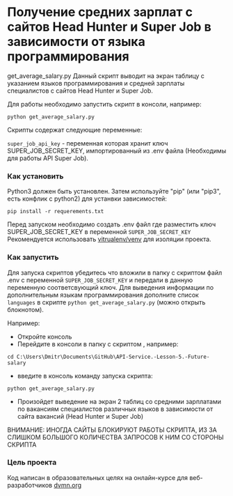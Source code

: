 # Получение средних зарплат с сайтов Head Hunter и Super Job в зависимости от языка программирования

get_average_salary.py Данный скрипт выводит на экран таблицу с указанием языков программирования и средней зарплаты специалистов с сайтов Head Hunter и Super Job.

Для работы необходимо запустить скрипт в консоли, например: 

```python get_average_salary.py ```

Скрипты содержат следующие переменные:

`super_job_api_key` - переменная которая хранит ключ SUPER_JOB_SECRET_KEY, импортированный из .env файла (Необходимы для работы API Super Job).

### Как установить

Python3 должен быть установлен.
Затем используйте "pip" (или "pip3", есть конфлик с python2) для устанвки зависимостей:

```
pip install -r requerements.txt
```

Перед запуском необходимо создать .env файл где разместить ключ SUPER_JOB_SECRET_KEY в переменной `SUPER_JOB_SECRET_KEY` 
Рекомендуется использовать [vitrualenv/venv](https://docs.python.org/3/library/venv.html) для изоляции проекта.

### Как запустить

Для запуска скриптов убедитесь что вложили в папку с скриптом файл .env с переменной `SUPER_JOB_SECRET_KEY` и передали в данную переменную соответсвующий ключ.
Для выведения информации по дополнительным языкам программирования дополните список `languages` в скрипте `python get_average_salary.py` (можно открыть блокнотом).

Например:

* Откройте консоль
* Перейдите в консоли в папку с скриптом , например:

```cd C:\Users\Dmitr\Documents\GitHub\API-Service.-Lesson-5.-Future-salary```

* введите в консоль команду запуска скрипта:

```python get_average_salary.py ```

* Произойдет выведение на экран 2 таблиц со средними зарплатами по вакансиям специалистов различных языков в зависимости от сайта вакансий (Head Hunter и Super Job)

ВНИМАНИЕ: ИНОГДА САЙТЫ БЛОКИРУЮТ РАБОТЫ СКРИПТА, ИЗ ЗА СЛИШКОМ БОЛЬШОГО КОЛИЧЕСТВА ЗАПРОСОВ К НИМ СО СТОРОНЫ СКРИПТА

### Цель проекта

Код написан в образовательных целях на онлайн-курсе для веб-разработчиков [dvmn.org](https://dvmn.org/)